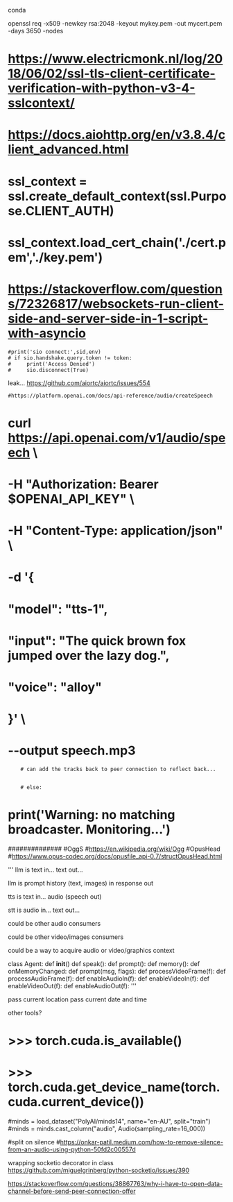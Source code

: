 
conda


openssl req -x509 -newkey rsa:2048 -keyout mykey.pem -out mycert.pem -days 3650 -nodes


# https://www.electricmonk.nl/log/2018/06/02/ssl-tls-client-certificate-verification-with-python-v3-4-sslcontext/
# https://docs.aiohttp.org/en/v3.8.4/client_advanced.html
# ssl_context = ssl.create_default_context(ssl.Purpose.CLIENT_AUTH)
# ssl_context.load_cert_chain('./cert.pem','./key.pem')

# https://stackoverflow.com/questions/72326817/websockets-run-client-side-and-server-side-in-1-script-with-asyncio

    #print('sio connect:',sid,env)
    # if sio.handshake.query.token != token: 
    #     print('Access Denied')
    #     sio.disconnect(True)
leak... 
    https://github.com/aiortc/aiortc/issues/554


    #https://platform.openai.com/docs/api-reference/audio/createSpeech

# curl https://api.openai.com/v1/audio/speech \
#   -H "Authorization: Bearer $OPENAI_API_KEY" \
#   -H "Content-Type: application/json" \
#   -d '{
#     "model": "tts-1",
#     "input": "The quick brown fox jumped over the lazy dog.",
#     "voice": "alloy"
#   }' \
#   --output speech.mp3



        # can add the tracks back to peer connection to reflect back... 


        # else:
#     print('Warning: no matching broadcaster.  Monitoring...')

##############
#OggS
#https://en.wikipedia.org/wiki/Ogg 
#OpusHead
#https://www.opus-codec.org/docs/opusfile_api-0.7/structOpusHead.html

'''
llm is text in... text out... 


llm is prompt history (text, images) in response out

tts is text in... audio (speech out)

stt is audio in... text out... 

could be other audio consumers

could be other video/images consumers

could be a way to acquire audio or video/graphics context

class Agent:
    def __init__()
    def speak():
    def prompt():
    def memory():
    def onMemoryChanged:
    def prompt(msg, flags):
    def processVideoFrame(f):
    def processAudioFrame(f):
    def enableAudioIn(f):
    def enableVideoIn(f):
    def enableVideoOut(f):
    def enableAudioOut(f):
'''

pass current location
pass current date and time

other tools?


# >>> torch.cuda.is_available()
# >>> torch.cuda.get_device_name(torch.cuda.current_device())


#minds = load_dataset("PolyAI/minds14", name="en-AU", split="train")
#minds = minds.cast_column("audio", Audio(sampling_rate=16_000))


#split on silence
#https://onkar-patil.medium.com/how-to-remove-silence-from-an-audio-using-python-50fd2c00557d


wrapping socketio decorator in class
https://github.com/miguelgrinberg/python-socketio/issues/390

https://stackoverflow.com/questions/38867763/why-i-have-to-open-data-channel-before-send-peer-connection-offer